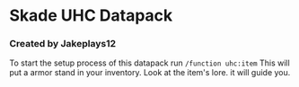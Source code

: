 # Skade UHC Datapack
### Created by Jakeplays12

To start the setup process of this datapack run `/function uhc:item`
This will put a armor stand in your inventory. Look at the item's lore. it will guide you.
